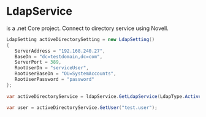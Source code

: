 # LdapService
is a .net Core project. Connect to directory service using Novell.

 ```c#
 LdapSetting activeDirectorySetting = new LdapSetting()
 {
    ServerAddress = "192.168.240.27",
    BaseDn = "dc=testdomain,dc=com",
    ServerPort = 389,
    RootUserDn = "serviceUser",
    RootUserBaseDn = "OU=SystemAccounts",
    RootUserPassword = "password"
 };           
            
 var activeDirectoryService = ldapService.GetLdapService(LdapType.ActiveDirectory, activeDirectorySetting, "CN=Persons");
 
 var user = activeDirectoryService.GetUser("test.user");
 
 ``` 
